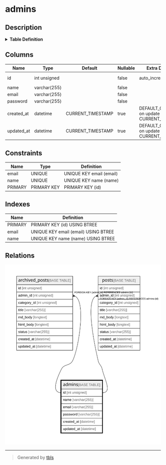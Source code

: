# admins

## Description

<details>
<summary><strong>Table Definition</strong></summary>

```sql
CREATE TABLE `admins` (
  `id` int unsigned NOT NULL AUTO_INCREMENT,
  `name` varchar(255) NOT NULL,
  `email` varchar(255) NOT NULL,
  `password` varchar(255) NOT NULL,
  `created_at` datetime DEFAULT CURRENT_TIMESTAMP ON UPDATE CURRENT_TIMESTAMP,
  `updated_at` datetime DEFAULT CURRENT_TIMESTAMP ON UPDATE CURRENT_TIMESTAMP,
  PRIMARY KEY (`id`),
  UNIQUE KEY `name` (`name`),
  UNIQUE KEY `email` (`email`)
) ENGINE=InnoDB AUTO_INCREMENT=[Redacted by tbls] DEFAULT CHARSET=utf8mb3
```

</details>

## Columns

| Name | Type | Default | Nullable | Extra Definition | Children | Parents | Comment |
| ---- | ---- | ------- | -------- | ---------------- | -------- | ------- | ------- |
| id | int unsigned |  | false | auto_increment | [archived_posts](archived_posts.md) [posts](posts.md) |  |  |
| name | varchar(255) |  | false |  |  |  |  |
| email | varchar(255) |  | false |  |  |  |  |
| password | varchar(255) |  | false |  |  |  |  |
| created_at | datetime | CURRENT_TIMESTAMP | true | DEFAULT_GENERATED on update CURRENT_TIMESTAMP |  |  |  |
| updated_at | datetime | CURRENT_TIMESTAMP | true | DEFAULT_GENERATED on update CURRENT_TIMESTAMP |  |  |  |

## Constraints

| Name | Type | Definition |
| ---- | ---- | ---------- |
| email | UNIQUE | UNIQUE KEY email (email) |
| name | UNIQUE | UNIQUE KEY name (name) |
| PRIMARY | PRIMARY KEY | PRIMARY KEY (id) |

## Indexes

| Name | Definition |
| ---- | ---------- |
| PRIMARY | PRIMARY KEY (id) USING BTREE |
| email | UNIQUE KEY email (email) USING BTREE |
| name | UNIQUE KEY name (name) USING BTREE |

## Relations

![er](admins.svg)

---

> Generated by [tbls](https://github.com/k1LoW/tbls)

